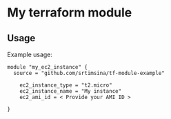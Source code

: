 # My terraform module

## Usage
Example usage:
~~~
module "my_ec2_instance" {
  source = "github.com/srtimsina/tf-module-example"

    ec2_instance_type = "t2.micro"
    ec2_instance_name = "My instance"
    ec2_ami_id = < Provide your AMI ID >

}
~~~